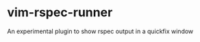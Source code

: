 vim-rspec-runner
================

An experimental plugin to show rspec output in a quickfix window 